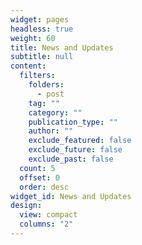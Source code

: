 ```yaml
---
widget: pages
headless: true
weight: 60
title: News and Updates
subtitle: null
content:
  filters:
    folders:
      - post
    tag: ""
    category: ""
    publication_type: ""
    author: ""
    exclude_featured: false
    exclude_future: false
    exclude_past: false
  count: 5
  offset: 0
  order: desc
widget_id: News and Updates
design:
  view: compact
  columns: "2"
---
```

